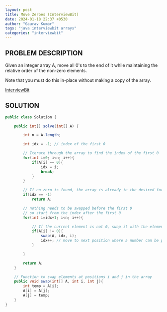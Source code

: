 ```yaml
---
layout: post
title: Move Zeroes (InterviewBit)
date: 2024-01-18 22:37 +0530
author: "Gaurav Kumar"
tags: "java interviewbit arrays"
categories: "interviewbit"
---
```


## PROBLEM DESCRIPTION

Given an integer array A, move all 0's to the end of it while maintaining the relative order of the non-zero elements.

Note that you must do this in-place without making a copy of the array.

[InterviewBit](https://www.interviewbit.com/problems/move-zeroes/)

## SOLUTION

```java
public class Solution {

    public int[] solve(int[] A) {

        int n = A.length;

        int idx = -1; // index of the first 0

        // Iterate through the array to find the index of the first 0
        for(int i=0; i<n; i++){
            if(A[i] == 0){
                idx = i;
                break;
            }
        }

        // If no zero is found, the array is already in the desired form, return the array
        if(idx == -1)
            return A;

        // nothing needs to be swapped before the first 0
        // so start from the index after the first 0
        for(int i=idx+1; i<n; i++){

            // If the current element is not 0, swap it with the element at the current index of the first 0
            if(A[i] != 0){
                swap(A, idx, i);
                idx++; // move to next position where a number can be put
            }

        }

        return A;
    }

    // Function to swap elements at positions i and j in the array
    public void swap(int[] A, int i, int j){
        int temp = A[i];
        A[i] = A[j];
        A[j] = temp;
    }
}
```
